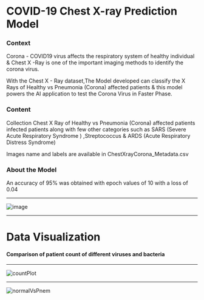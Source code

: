 <h1>COVID-19 Chest X-ray Prediction Model</h1>
<h3>Context</h3>
Corona - COVID19 virus affects the respiratory system of healthy individual & Chest X -Ray is one of the important imaging methods to identify the corona virus.

With the Chest X - Ray dataset,The Model developed can classify the X Rays of Healthy vs Pneumonia (Corona) affected patients & this model powers the AI application to test the Corona Virus in Faster Phase.

<h3>Content</h3>
Collection Chest X Ray of Healthy vs Pneumonia (Corona) affected patients infected patients along with few other categories such as SARS (Severe Acute Respiratory Syndrome ) ,Streptococcus & ARDS (Acute Respiratory Distress Syndrome)

Images name and labels are available in ChestXrayCorona_Metadata.csv

<h3>About the Model</h3>
An accuracy of 95% was obtained with epoch values of 10 with a loss of 0.04
<hr>

![image](https://user-images.githubusercontent.com/51125645/87615657-d25eb080-c730-11ea-933d-7c3e5c135f2b.png)


<hr>
<h1>Data Visualization</h1>

<h4>Comparison of patient count of different viruses and bacteria</h4>
<hr>

![countPlot](https://user-images.githubusercontent.com/51125645/87615163-b27abd00-c72f-11ea-842d-10110dd84e7b.png)

<hr>

![normalVsPnem](https://user-images.githubusercontent.com/51125645/87615307-11d8cd00-c730-11ea-88ce-bbb86e5a7b95.png)
